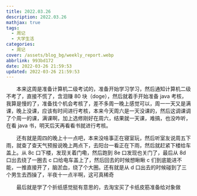```yaml
---
title: 2022.03.26
description: 2022.03.26
mathjax: true
tags:
  - 周记
  - 大学生活
categories:
  - 周记
cover: /assets/blog_bg/weekly_report.webp
abbrlink: 993bd172
date: 2022-03-26 21:59:53
updated: 2022-03-26 21:59:53
---
```


&emsp;&emsp;本来这周是准备计算机二级考试的，准备开始学习学习，然后通知计算机二级不考了，直接不慌了，含泪赚 80 块（doge），然后就着手开始准备 java 考核，我算是慢的了，准备找个机会考核了，差不多周一晚上感觉可以，周一一天又是满课，晚上没课，应该有时间进行考核，本来今天周六是一天没课的，然后这调课调了个周一的课，满课啊，加上选修刚好在周六，结果就一天课，难搞，也没咋听，在看 java 书，明天后天再看看书就进行考核。

&emsp;&emsp;还有就是周四的晚上十一点吧，本来没啥事正在寝室玩，然后听室友说周五下雨，就查了查天气预报说晚上两点下，去阳台一看正在下雨，然后就赶紧下楼给车盖上。从 8c 口下楼，发现关着门嘞，然后跑到 8e 口发现也关门了，最后从 8d 口出去绕了一圈去 c 口给电车盖上了，然后回去的时候想瞅瞅 c 们到底能进不能，一推直接开了，脑淤血，绕了个大圈。还有就是从 d 口出去的时候碰到了三个男生去西操了，半夜十一点半啊，这可真稀奇

&emsp;&emsp;最后就是学了个折纸感觉挺有意思的，去淘宝买了卡纸皮筋准备给对象做
